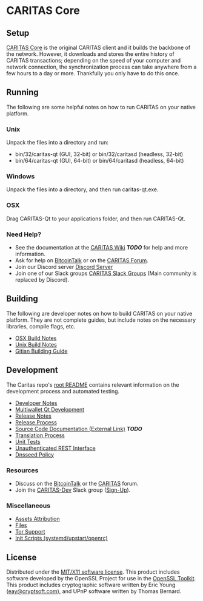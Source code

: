 CARITAS Core
=====================

Setup
---------------------
[CARITAS Core](http://caritas.org/wallet) is the original CARITAS client and it builds the backbone of the network. However, it downloads and stores the entire history of CARITAS transactions; depending on the speed of your computer and network connection, the synchronization process can take anywhere from a few hours to a day or more. Thankfully you only have to do this once.

Running
---------------------
The following are some helpful notes on how to run CARITAS on your native platform.

### Unix

Unpack the files into a directory and run:

- bin/32/caritas-qt (GUI, 32-bit) or bin/32/caritasd (headless, 32-bit)
- bin/64/caritas-qt (GUI, 64-bit) or bin/64/caritasd (headless, 64-bit)

### Windows

Unpack the files into a directory, and then run caritas-qt.exe.

### OSX

Drag CARITAS-Qt to your applications folder, and then run CARITAS-Qt.

### Need Help?

* See the documentation at the [CARITAS Wiki](https://en.bitcoin.it/wiki/Main_Page) ***TODO***
for help and more information.
* Ask for help on [BitcoinTalk](https://bitcointalk.org/index.php?topic=1262920.0) or on the [CARITAS Forum](http://forum.caritas.org/).
* Join our Discord server [Discord Server](https://discord.caritas.org)
* Join one of our Slack groups [CARITAS Slack Groups](https://caritas.org/slack-logins/) (Main community is replaced by Discord).

Building
---------------------
The following are developer notes on how to build CARITAS on your native platform. They are not complete guides, but include notes on the necessary libraries, compile flags, etc.

- [OSX Build Notes](build-osx.md)
- [Unix Build Notes](build-unix.md)
- [Gitian Building Guide](gitian-building.md)

Development
---------------------
The Caritas repo's [root README](https://github.com/caritascoin/CARITAS/blob/master/README.md) contains relevant information on the development process and automated testing.

- [Developer Notes](developer-notes.md)
- [Multiwallet Qt Development](multiwallet-qt.md)
- [Release Notes](release-notes.md)
- [Release Process](release-process.md)
- [Source Code Documentation (External Link)](https://dev.visucore.com/bitcoin/doxygen/) ***TODO***
- [Translation Process](translation_process.md)
- [Unit Tests](unit-tests.md)
- [Unauthenticated REST Interface](REST-interface.md)
- [Dnsseed Policy](dnsseed-policy.md)

### Resources

* Discuss on the [BitcoinTalk](https://bitcointalk.org/index.php?topic=1262920.0) or the [CARITAS](http://forum.caritas.org/) forum.
* Join the [CARITAS-Dev](https://caritas-dev.slack.com/) Slack group ([Sign-Up](https://caritas-dev.herokuapp.com/)).

### Miscellaneous
- [Assets Attribution](assets-attribution.md)
- [Files](files.md)
- [Tor Support](tor.md)
- [Init Scripts (systemd/upstart/openrc)](init.md)

License
---------------------
Distributed under the [MIT/X11 software license](http://www.opensource.org/licenses/mit-license.php).
This product includes software developed by the OpenSSL Project for use in the [OpenSSL Toolkit](https://www.openssl.org/). This product includes
cryptographic software written by Eric Young ([eay@cryptsoft.com](mailto:eay@cryptsoft.com)), and UPnP software written by Thomas Bernard.
